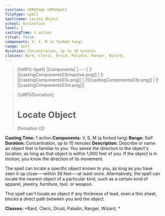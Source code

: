 ```yaml
---
cssclass: oRPGPage oRPGSpell
fileType: spell
spellname: Locate_Object
school: Divination
level: 2
castingTime: 1 action
ritual: false
components: V, S, M (a forked twig)
range: Self
duration: Concentration, up to 10 minutes
classes: Bard, Cleric, Druid, Paladin, Ranger, Wizard,
---
```

> [!oRPG-Spell]
> |Components|
> |:---:|
> |![[castingComponents03rinactive.png]] |
> |![[castingComponents03v.png]] |
> |![[castingComponents03s.png]] |
> |![[castingComponents03m.png]]|

> [!oRPGDivination]
>#  Locate Object
> Divination  (2)

**Casting Time:** 1 action
**Components:** V, S, M (a forked twig)
**Range:** Self
**Duration:**  Concentration, up to 10 minutes
**Description:**
Describe or name an object that is familiar to you. You sense the direction to the object's location, as long as that object is within 1,000 feet of you. If the object is in motion, you know the direction of its movement.



 The spell can locate a specific object known to you, as long as you have seen it up close-—within 30 feet-—at least once. Alternatively, the spell can locate the nearest object of a particular kind, such as a certain kind of apparel, jewelry, furniture, tool, or weapon.



 This spell can't locate an object if any thickness of lead, even a thin sheet, blocks a direct path between you and the object.



**Classes:**  *Bard, Cleric, Druid, Paladin, Ranger, Wizard, *


